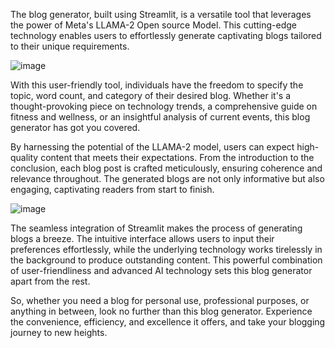 The blog generator, built using Streamlit, is a versatile tool that leverages the power of Meta's LLAMA-2 Open source Model. This cutting-edge technology enables users to effortlessly generate captivating blogs tailored to their unique requirements.

![image](https://github.com/Fardeen16/Blog-Generator/assets/81024081/1521e3c9-26fe-4d72-a31c-d3394917b5e2)

With this user-friendly tool, individuals have the freedom to specify the topic, word count, and category of their desired blog. Whether it's a thought-provoking piece on technology trends, a comprehensive guide on fitness and wellness, or an insightful analysis of current events, this blog generator has got you covered.

By harnessing the potential of the LLAMA-2 model, users can expect high-quality content that meets their expectations. From the introduction to the conclusion, each blog post is crafted meticulously, ensuring coherence and relevance throughout. The generated blogs are not only informative but also engaging, captivating readers from start to finish.

![image](https://github.com/Fardeen16/Blog-Generator/assets/81024081/7d7fd8b4-ebed-4b91-8c45-431560591de5)

The seamless integration of Streamlit makes the process of generating blogs a breeze. The intuitive interface allows users to input their preferences effortlessly, while the underlying technology works tirelessly in the background to produce outstanding content. This powerful combination of user-friendliness and advanced AI technology sets this blog generator apart from the rest.

So, whether you need a blog for personal use, professional purposes, or anything in between, look no further than this blog generator. Experience the convenience, efficiency, and excellence it offers, and take your blogging journey to new heights.
